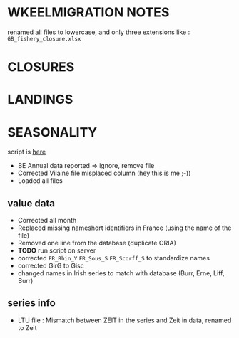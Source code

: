 # WKEELMIGRATION NOTES


renamed all files to lowercase, and only three extensions like :
`GB_fishery_closure.xlsx`
# CLOSURES


# LANDINGS 


# SEASONALITY

script is [here](https://github.com/ices-eg/wg_WGEEL/blob/master/Misc/wkeelmigration/database_integration.R)

* BE Annual data reported => ignore, remove file
* Corrected Vilaine file misplaced column (hey this is me ;-))
* Loaded all files

 value data
---------------
* Corrected all month
* Replaced missing nameshort identifiers in France (using the name of the file)
* Removed one line from the database (duplicate ORIA) 
* **TODO** run script on server
* corrected `FR_Rhin_Y` `FR_Sous_S` `FR_Scorff_S` to standardize names
* corrected GirG to Gisc
* changed names in Irish series to match with database (Burr, Erne, Liff, Burr) 

 series info
---------------
* LTU file : Mismatch between ZEIT in the series and Zeit in data, renamed to Zeit

